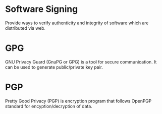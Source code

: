 # Software Signing
Provide ways to verify authenticity and integrity of software which are distributed via web.

# GPG
GNU Privacy Guard (GnuPG or GPG) is a tool for secure communication. It can be used to generate public/private key pair.

# PGP
Pretty Good Privacy (PGP) is encryption program that follows OpenPGP standard for encyption/decryption of data.
